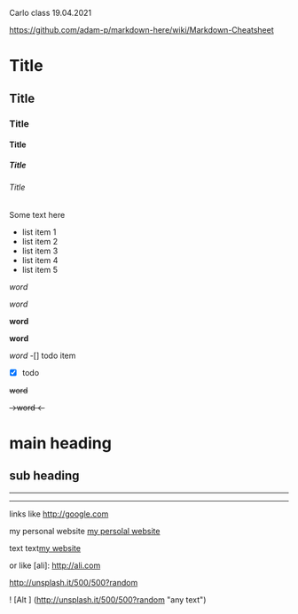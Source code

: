 Carlo class 19.04.2021

https://github.com/adam-p/markdown-here/wiki/Markdown-Cheatsheet

# Title
## Title
### Title
#### Title
##### Title
###### Title

Some text here 

- list item 1
- list item 2
- list item 3
- list item 4
- list item 5

_word_

*word*

__word__

**word**

*_word_*
-[] todo item
-[x] todo

~~word~~

~~->word     <-~~

main heading
===


sub heading
---
---
---

links like <http://google.com>

my personal website
[my persolal website](http://omar.com)


text text[my website][1]

[1]: http://ali.com
or like
[ali]: http://ali.com

http://unsplash.it/500/500?random

! [Alt ] (http://unsplash.it/500/500?random "any text")


